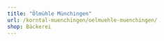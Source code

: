 ```yaml
---
title: "Ölmühle Münchingen"
url: /korntal-muenchingen/oelmuehle-muenchingen/
shop: Bäckerei
---
```

